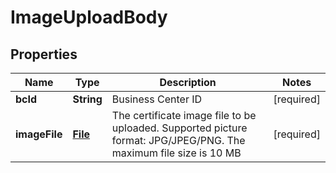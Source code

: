 # ImageUploadBody

## Properties
Name | Type | Description | Notes
------------ | ------------- | ------------- | -------------
**bcId** | **String** | Business Center ID |[required]  
**imageFile** | [**File**](File.md) | The certificate image file to be uploaded. Supported picture format: JPG/JPEG/PNG. The maximum file size is 10 MB |[required]  

